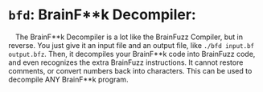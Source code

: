 # `bfd`: BrainF*\*k Decompiler:

&emsp;The BrainF*\*k Decompiler is a lot like the BrainFuzz Compiler, but in reverse. You just give it an input file and an output file, like `./bfd input.bf output.bfz`. Then, it decompiles your BrainF*\*k code into BrainFuzz code, and even recognizes the extra BrainFuzz instructions. It cannot restore comments, or convert numbers back into characters. This can be used to decompile ANY BrainF*\*k program.